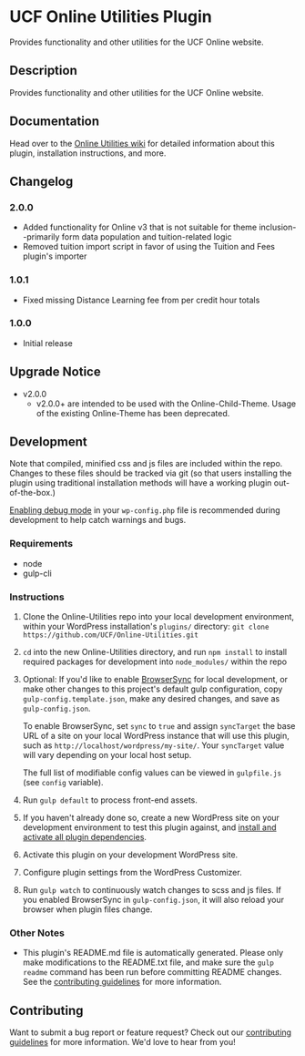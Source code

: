 # UCF Online Utilities Plugin #

Provides functionality and other utilities for the UCF Online website.

## Description ##

Provides functionality and other utilities for the UCF Online website.


## Documentation ##

Head over to the [Online Utilities wiki](https://github.com/UCF/Online-Utilities/wiki) for detailed information about this plugin, installation instructions, and more.


## Changelog ##

### 2.0.0 ###
* Added functionality for Online v3 that is not suitable for theme inclusion--primarily form data population and tuition-related logic
* Removed tuition import script in favor of using the Tuition and Fees plugin's importer

### 1.0.1 ###
* Fixed missing Distance Learning fee from per credit hour totals

### 1.0.0 ###
* Initial release


## Upgrade Notice ##

* v2.0.0
  * v2.0.0+ are intended to be used with the Online-Child-Theme.  Usage of the existing Online-Theme has been deprecated.


## Development ##

Note that compiled, minified css and js files are included within the repo.  Changes to these files should be tracked via git (so that users installing the plugin using traditional installation methods will have a working plugin out-of-the-box.)

[Enabling debug mode](https://codex.wordpress.org/Debugging_in_WordPress) in your `wp-config.php` file is recommended during development to help catch warnings and bugs.

### Requirements ###
* node
* gulp-cli

### Instructions ###
1. Clone the Online-Utilities repo into your local development environment, within your WordPress installation's `plugins/` directory: `git clone https://github.com/UCF/Online-Utilities.git`
2. `cd` into the new Online-Utilities directory, and run `npm install` to install required packages for development into `node_modules/` within the repo
3. Optional: If you'd like to enable [BrowserSync](https://browsersync.io) for local development, or make other changes to this project's default gulp configuration, copy `gulp-config.template.json`, make any desired changes, and save as `gulp-config.json`.

    To enable BrowserSync, set `sync` to `true` and assign `syncTarget` the base URL of a site on your local WordPress instance that will use this plugin, such as `http://localhost/wordpress/my-site/`.  Your `syncTarget` value will vary depending on your local host setup.

    The full list of modifiable config values can be viewed in `gulpfile.js` (see `config` variable).
3. Run `gulp default` to process front-end assets.
4. If you haven't already done so, create a new WordPress site on your development environment to test this plugin against, and [install and activate all plugin dependencies](https://github.com/UCF/Online-Utilities/wiki/Installation#installation-requirements).
5. Activate this plugin on your development WordPress site.
6. Configure plugin settings from the WordPress Customizer.
7. Run `gulp watch` to continuously watch changes to scss and js files.  If you enabled BrowserSync in `gulp-config.json`, it will also reload your browser when plugin files change.

### Other Notes ###
* This plugin's README.md file is automatically generated. Please only make modifications to the README.txt file, and make sure the `gulp readme` command has been run before committing README changes.  See the [contributing guidelines](https://github.com/UCF/Online-Utilities/blob/master/CONTRIBUTING.md) for more information.


## Contributing ##

Want to submit a bug report or feature request?  Check out our [contributing guidelines](https://github.com/UCF/Online-Utilities/blob/master/CONTRIBUTING.md) for more information.  We'd love to hear from you!
